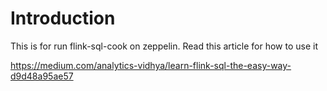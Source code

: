 # Introduction

This is for run flink-sql-cook on zeppelin. Read this article for how to use it

https://medium.com/analytics-vidhya/learn-flink-sql-the-easy-way-d9d48a95ae57
